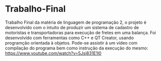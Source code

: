 # Trabalho-Final
Trabalho Final da matéria de linguagem de programação 2, o projeto é desenvolvido com o intuito de produzir um sistema de cadastro de motoristas e transportadoras
para execução de fretes em uma balança. Foi desenvolvido com ferramentas como C++ e QT Creator, usando programção orientada à objetos. 
Pode-se assistir à um vídeo com compilação do programa bem como instrução da execução do mesmo: https://www.youtube.com/watch?v=5Jsi831E1l0
